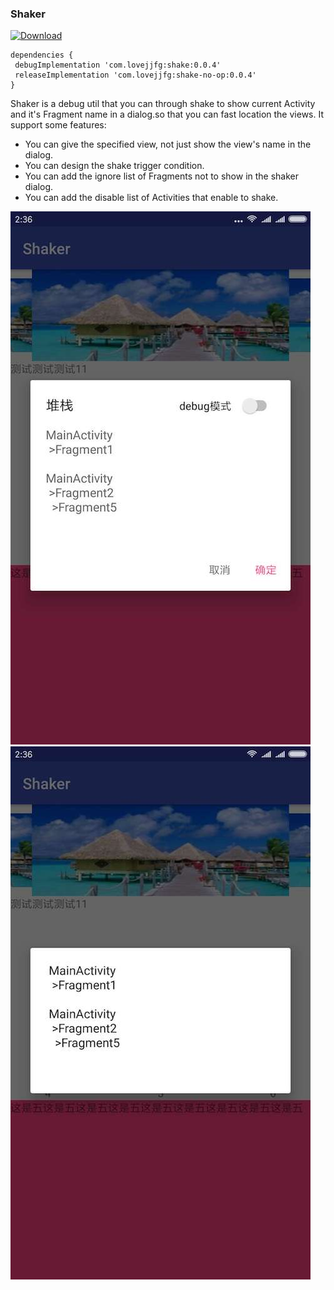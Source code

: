 

### Shaker

[ ![Download](https://api.bintray.com/packages/lovejjfg/maven/Shaker/images/download.svg) ](https://bintray.com/lovejjfg/maven/Shaker/_latestVersion)

    dependencies {
     debugImplementation 'com.lovejjfg:shake:0.0.4'
     releaseImplementation 'com.lovejjfg:shake-no-op:0.0.4'
    }

Shaker is a debug util that you can through shake to show current Activity and it's Fragment name in a dialog.so that you can fast location the views.
It support some features:

* You can give the specified view, not just show the view's name in the dialog.
* You can design the shake trigger condition.
* You can add the ignore list of Fragments not to show in the shaker dialog.
* You can add the disable list of Activities that enable to shake.


![定制弹窗效果](https://raw.githubusercontent.com/lovejjfg/screenshort/8653ede91bd3f8979e33760f314414035eb8dc29/WechatIMG291.jpeg)
![默认弹窗效果](https://raw.githubusercontent.com/lovejjfg/screenshort/8653ede91bd3f8979e33760f314414035eb8dc29/WechatIMG292.jpeg)







